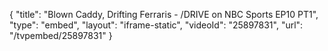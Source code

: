 {
    "title": "Blown Caddy, Drifting Ferraris - \/DRIVE on NBC Sports EP10 PT1",
    "type": "embed",
    "layout": "iframe-static",
    "videoId": "25897831",
    "url": "\/tvpembed\/25897831"
}